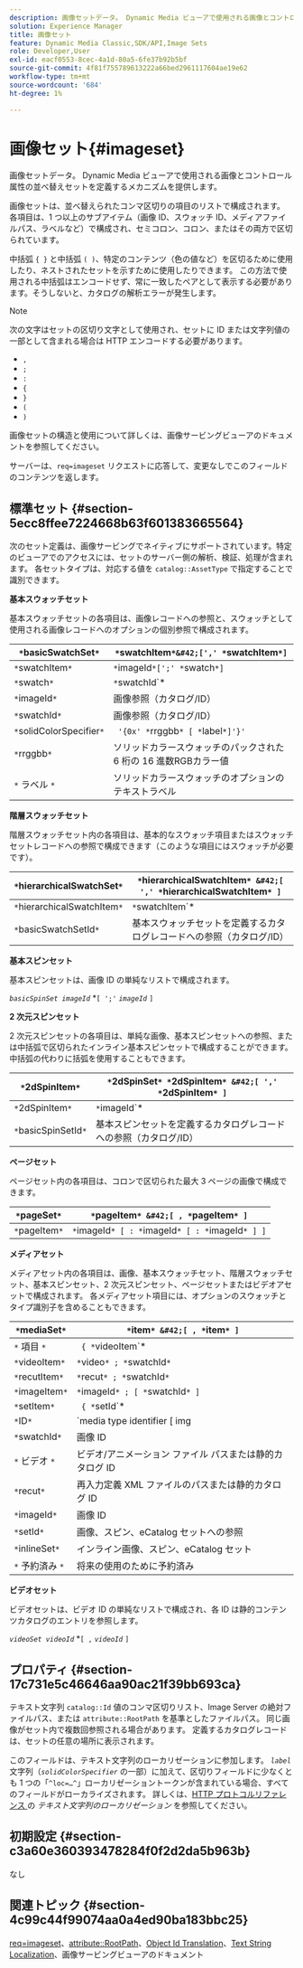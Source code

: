 ```yaml
---
description: 画像セットデータ。 Dynamic Media ビューアで使用される画像とコントロール属性の並べ替えセットを定義するメカニズムを提供します。
solution: Experience Manager
title: 画像セット
feature: Dynamic Media Classic,SDK/API,Image Sets
role: Developer,User
exl-id: eacf0553-8cec-4a1d-80a5-6fe37b92b5bf
source-git-commit: 4f81f755789613222a66bed2961117604ae19e62
workflow-type: tm+mt
source-wordcount: '684'
ht-degree: 1%

---
```


# 画像セット{#imageset}

画像セットデータ。 Dynamic Media ビューアで使用される画像とコントロール属性の並べ替えセットを定義するメカニズムを提供します。

画像セットは、並べ替えられたコンマ区切りの項目のリストで構成されます。 各項目は、1 つ以上のサブアイテム（画像 ID、スウォッチ ID、メディアファイルパス、ラベルなど）で構成され、セミコロン、コロン、またはその両方で区切られています。

中括弧 `{ }` と中括弧 `( )`、特定のコンテンツ（色の値など）を区切るために使用したり、ネストされたセットを示すために使用したりできます。 この方法で使用される中括弧はエンコードせず、常に一致したペアとして表示する必要があります。そうしないと、カタログの解析エラーが発生します。

>[!NOTE]
>
>次の文字はセットの区切り文字として使用され、セットに ID または文字列値の一部として含まれる場合は HTTP エンコードする必要があります。
>
>* `,`
>* `;`
>* `:`
>* `{`
>* `}`
>* `(`
>* `)`


画像セットの構造と使用について詳しくは、画像サービングビューアのドキュメントを参照してください。

サーバーは、`req=imageset` リクエストに応答して、変更なしでこのフィールドのコンテンツを返します。

## 標準セット {#section-5ecc8ffee7224668b63f601383665564}

次のセット定義は、画像サービングでネイティブにサポートされています。特定のビューアでのアクセスには、セットのサーバー側の解析、検証、処理が含まれます。 各セットタイプは、対応する値を `catalog::AssetType` で指定することで識別できます。

**基本スウォッチセット**

基本スウォッチセットの各項目は、画像レコードへの参照と、スウォッチとして使用される画像レコードへのオプションの個別参照で構成されます。

| `*`basicSwatchSet`*` | `*`swatchItem`*&#42;[',' *`swatchItem`*]` |
|---|---|
| `*`swatchItem`*` | `*`imageId`*[';' *`swatch`*]` |
| `*`swatch`*` | `*`swatchId`*|solidColorSpecifier` |
| `*`imageId`*` | 画像参照（カタログ/ID） |
| `*`swatchId`*` | 画像参照（カタログ/ID） |
| `*`solidColorSpecifier`*` | ` '{0x' *`rrggbb`* [ *`label`*]'}'` |
| `*`rrggbb`*` | ソリッドカラースウォッチのパックされた 6 桁の 16 進数RGBカラー値 |
| `*` ラベル `*` | ソリッドカラースウォッチのオプションのテキストラベル |

**階層スウォッチセット**

階層スウォッチセット内の各項目は、基本的なスウォッチ項目またはスウォッチセットレコードへの参照で構成できます（このような項目にはスウォッチが必要です）。

| `*`hierarchicalSwatchSet`*` | `*`hierarchicalSwatchItem`* &#42;[ ',' *`hierarchicalSwatchItem`* ]` |
|---|---|
| `*`hierarchicalSwatchItem`*` | `*`swatchItem`* | { *`basicSwatchSetId`* ';' *`swatch`* }` |
| `*`basicSwatchSetId`*` | 基本スウォッチセットを定義するカタログレコードへの参照（カタログ/ID） |

**基本スピンセット**

基本スピンセットは、画像 ID の単純なリストで構成されます。

*`basicSpinSet imageId`*  &#42;`[ ';'`  *`imageId`* `]`

**2 次元スピンセット**

2 次元スピンセットの各項目は、単純な画像、基本スピンセットへの参照、または中括弧で区切られたインライン基本スピンセットで構成することができます。 中括弧の代わりに括弧を使用することもできます。

| `*`2dSpinItem`*` | `*`2dSpinSet`* *`2dSpinItem`* &#42;[ ',' *`2dSpinItem`* ]` |
|---|---|
| `*`2dSpinItem`*` | `*`imageId`* | { '{' *`basicSpinSet`* '}' } | *`basicSpinSetId`*` |
| `*`basicSpinSetId`*` | 基本スピンセットを定義するカタログレコードへの参照（カタログ/ID） |

**ページセット**

ページセット内の各項目は、コロンで区切られた最大 3 ページの画像で構成できます。

| `*`pageSet`*` | `*`pageItem`* &#42;[ , *`pageItem`* ]` |
|---|---|
| `*`pageItem`*` | `*`imageId`* [ : *`imageId`* [ : *`imageId`* ] ]` |

**メディアセット**

メディアセット内の各項目は、画像、基本スウォッチセット、階層スウォッチセット、基本スピンセット、2 次元スピンセット、ページセットまたはビデオアセットで構成されます。 各メディアセット項目には、オプションのスウォッチとタイプ識別子を含めることもできます。

| `*`mediaSet`*` | `*`item`* &#42;[ , *`item`* ]` |
|---|---|
| `*` 項目 `*` | ` { *`videoItem`* | *`recutItem`* | *`imageItem`*}} | *`setItem`* } [ ; [ *`ID`* ] [ ; [ *`reserved`* ] ] ]` |
| `*`videoItem`*` | `*`video`* ; *`swatchId`*` |
| `*`recutItem`*` | `*`recut`* ; *`swatchId`*` |
| `*`imageItem`*` | `*`imageId`* ; [ *`swatchId`* ]` |
| `*`setItem`*` | ` { *`setId`* | { '{' *`inlineSet`* '}' } } ; *`swatchId`*` |
| `*`ID`*` | `media type identifier [ img | basic | advanced_image | img | img_set | advanced_imageset | advanced_swatchset | spin | video ]` |
| `*`swatchId`*` | 画像 ID |
| `*` ビデオ `*` | ビデオ/アニメーション ファイル パスまたは静的カタログ ID |
| `*`recut`*` | 再入力定義 XML ファイルのパスまたは静的カタログ ID |
| `*`imageId`*` | 画像 ID |
| `*`setId`*` | 画像、スピン、eCatalog セットへの参照 |
| `*`inlineSet`*` | インライン画像、スピン、eCatalog セット |
| `*` 予約済み `*` | 将来の使用のために予約済み |

**ビデオセット**

ビデオセットは、ビデオ ID の単純なリストで構成され、各 ID は静的コンテンツカタログのエントリを参照します。

*`videoSet videoId`*  &#42;`[ ,`  *`videoId`* `]`

## プロパティ {#section-17c731e5c46646aa90ac21f39bb693ca}

テキスト文字列 `catalog::Id` 値のコンマ区切りリスト、Image Server の絶対ファイルパス、または `attribute::RootPath` を基準としたファイルパス。 同じ画像がセット内で複数回参照される場合があります。 定義するカタログレコードは、セットの任意の場所に表示されます。

このフィールドは、テキスト文字列のローカリゼーションに参加します。 *`label`* 文字列（*`solidColorSpecifier`* の一部）に加えて、区切りフィールドに少なくとも 1 つの「`^loc=…^`」ローカリゼーショントークンが含まれている場合、すべてのフィールドがローカライズされます。 詳しくは、[HTTP プロトコルリファレンス ](/help/aem-is-ir-api/is-api/http-ref/image-serving-api-ref/c-http-protocol-reference/c-syntax-and-features/r-text-string-localization.md) の *テキスト文字列のローカリゼーション* を参照してください。

## 初期設定 {#section-c3a60e360393478284f0f2d2da5b963b}

なし

## 関連トピック {#section-4c99c44f99074aa0a4ed90ba183bbc25}

[req=imageset](/help/aem-is-ir-api/is-api/http-ref/image-serving-api-ref/c-http-protocol-reference/c-command-reference/r-req/r-req.md)、[attribute::RootPath](/help/aem-is-ir-api/is-api/image-catalog/image-serving-api-ref/c-image-catalog-reference/c-attributes-reference/r-rootpath.md)、[Object Id Translation](/help/aem-is-ir-api/is-api/http-ref/image-serving-api-ref/c-http-protocol-reference/c-syntax-and-features/r-object-id-translation.md)、[Text String Localization](/help/aem-is-ir-api/is-api/http-ref/image-serving-api-ref/c-http-protocol-reference/c-syntax-and-features/r-text-string-localization.md)、画像サービングビューアのドキュメント
